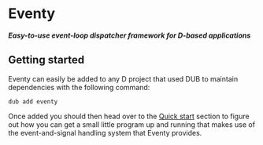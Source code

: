 Eventy
======

_**Easy-to-use event-loop dispatcher framework for D-based applications**_

## Getting started

Eventy can easily be added to any D project that used DUB to maintain dependencies with
the following command:

```
dub add eventy
```

Once added you should then head over to the [Quick start](quick_start) section to figure out how you
can get a small little program up and running that makes use of the event-and-signal
handling system that Eventy provides.
